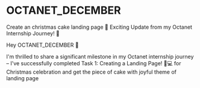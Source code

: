 # OCTANET_DECEMBER
Create an christmas cake landing page 
🚀 Exciting Update from my Octanet Internship Journey! 🚀

Hey OCTANET_DECEMBER 👋

I'm thrilled to share a significant milestone in my Octanet internship journey – I've successfully completed Task 1: Creating a Landing Page! 🎉💻 for Christmas celebration and get the piece of cake with joyful theme of landing page
